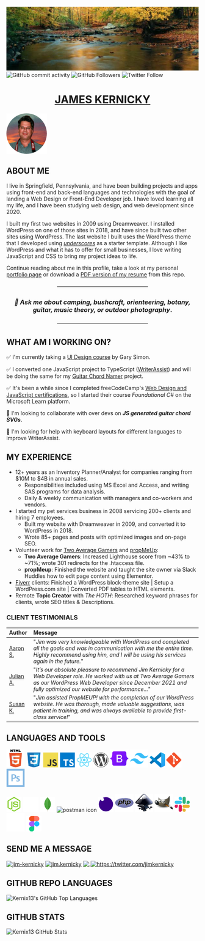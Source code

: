 <!-- ![Jim's GitHub Banner](./assets/GitHubBanner500.jpg) -->
<!-- ![Jim's GitHub Banner](./assets/Ridleygold_1280.jpg) -->
<!-- ![Jim's GitHub Banner](./assets/GitHubAlchemy1.jpg) -->

![Jim's GitHub Banner](./assets/Ridleygold_1500x500.jpg 'Fall foliage at Ridley Creek State Park')
![GitHub commit activity](https://img.shields.io/github/commit-activity/y/Kernix13/Kernix13?style=for-the-badge)
![GitHub Followers](https://img.shields.io/github/followers/Kernix13?style=for-the-badge)
![Twitter Follow](https://img.shields.io/twitter/follow/jimkernicky?style=social)

<!-- ![freeCodeCamp](https://img.shields.io/freecodecamp/points/fccb4a9d0f6-135f-4a94-97f5-795068269ca7?label=freeCodeCamp&style=for-the-badge) -->
<!-- ![GitHub all releases](https://img.shields.io/github/downloads/Kernix13/Kernix13/total?style=flat-square) -->
<!-- [![hits](https://hits.deltapapa.io/github/Kernix13/hits-badge.svg)](https://hits.deltapapa.io) -->

**<h1 align="center"><ins>JAMES KERNICKY</ins></h1>**

<img src="https://github.com/Kernix13/Kernix13/blob/main/circle-profile-pic.png" >

## ABOUT ME

I live in Springfield, Pennsylvania, and have been building projects and apps using front-end and back-end languages and technologies with the goal of landing a Web Design or Front-End Developer job. I have loved learning all my life, and I have been studying web design, and web development since 2020.

I built my first two websites in 2009 using Dreamweaver. I installed WordPress on one of those sites in 2018, and have since built two other sites using WordPress. The last website I built uses the WordPress theme that I developed using _[underscores](https://underscores.me/)_ as a starter template. Although I like WordPress and what it has to offer for small businesses, I love writing JavaScript and CSS to bring my project ideas to life.

Continue reading about me in this profile, take a look at my personal [portfolio page](https://courageous-cuchufli-816711.netlify.app/) or download a [PDF version of my resume](https://github.com/Kernix13/Kernix13/blob/main/resume.pdf) from this repo.

<p align="center">––––––––––––––––––––––––––––––––––</p>
<h3 align="center"><em>💬 Ask me about camping, bushcraft, orienteering, botany, guitar, music theory, or outdoor photography</em>.</h3>
<p align="center">––––––––––––––––––––––––––––––––––</p>

## WHAT AM I WORKING ON?

✅ I'm currently taking a [UI Design course](https://designcourse.com/ui-ux) by Gary Simon.

✅ I converted one JavaScript project to TypeScript ([WriterAssist](https://github.com/Kernix13/WriterAssist)) and will be doing the same for my [Guitar Chord Namer](https://github.com/Kernix13/guitar-chord-names) project.

✅ It's been a while since I completed freeCodeCamp's [Web Design and JavaScript certifications](https://www.freecodecamp.org/fccb4a9d0f6-135f-4a94-97f5-795068269ca7), so I started their course _Foundational C#_ on the Microsoft Learn platform.

📌 I'm looking to collaborate with over devs on **_JS generated guitar chord SVGs_**.

📌 I'm looking for help with keyboard layouts for different languages to improve WriterAssist.

<!-- ## MY LATEST BLOG POSTS

- [Learn JavaScript: String and Array Methods](https://kernixwebdesign.com/website/learn-javascript-string-array-methods/)
- [Markdown Cheat Sheet for Beginners](https://kernixwebdesign.com/website/code/markdown-cheat-sheet-beginners/)
- [18 Graphic Design Tips for Your Website](https://kernixwebdesign.com/website/18-graphic-design-tips-websites/)
- [WordPress Recent Posts using a Custom Query](https://kernixwebdesign.com/website/code/wordpress-recent-posts-using-a-custom-query/) -->

## MY EXPERIENCE

<!-- ### Education

- B.S. Operations Management, Drexel University 1992
- [freeCodeCamp certifications](https://www.freecodecamp.org/fccb4a9d0f6-135f-4a94-97f5-795068269ca7):
  1. Responsive Web Design (issued July 2, 2021),
  2. JavaScript Algorithms and Data Structures (issued March 30, 2022)
- Currently taking _Foundational C#_ on Microsoft Learn via freeCodeCamp
- Udemy courses completed: [The Git & Github Bootcamp](https://www.udemy.com/certificate/UC-10fd2952-c4dd-4e6f-8028-76da9cddf5a2/), [Git: Mastering the Modern Workflow](https://www.udemy.com/certificate/UC-aeae04f7-40dc-4034-8710-716534007201/), [Mastering TypeScript - 2023 Edition](https://www.udemy.com/certificate/UC-1a114ac1-cc1a-4e44-b77d-5b71f26d0b96/), [Web Developer Bootcamp 2023](https://www.udemy.com/certificate/UC-c6de042a-140d-48f8-811f-2b0eeadfed5b/), [WordPress Theme & Plugin Development](https://www.udemy.com/certificate/UC-446c63fb-0bc4-4a53-953d-e03271470ce2/), [MySQL For Beginners](https://www.udemy.com/certificate/UC-e935b4b7-d8b4-4ecc-ae47-8406aadc6c59/), [Learn Laravel](https://www.udemy.com/certificate/UC-482bb2e8-6ca0-427a-82b1-b30ed44d8d6c/) -->

<!-- ### Experience -->

- 12+ years as an Inventory Planner/Analyst for companies ranging from $10M to $4B in annual sales.
  - Responsibilities included using MS Excel and Access, and writing SAS programs for data analysis.
  - Daily & weekly communication with managers and co-workers and vendors.
- I started my pet services business in 2008 servicing 200+ clients and hiring 7 employees.
  - Built my website with Dreamweaver in 2009, and converted it to WordPress in 2018.
  - Wrote 85+ pages and posts with optimized images and on-page SEO.
- Volunteer work for [Two Average Gamers](https://twoaveragegamers.com/) and [propMeUp](https://propmeup.net/):
  - **Two Average Gamers**: Increased Lighthouse score from ~43% to ~71%; wrote 301 redirects for the .htaccess file.
  - **propMeup**: Finished the website and taught the site owner via Slack Huddles how to edit page content using Elementor.
- [Fiverr](https://www.fiverr.com/jimkernicky?public_mode=true) clients: Finished a WordPress block-theme site | Setup a WordPress.com site | Converted PDF tables to HTML elements.
- Remote **Topic Creator** with _The HOTH_: Researched keyword phrases for clients, wrote SEO titles & Descriptions.

### CLIENT TESTIMONIALS
<!--
| Aaron S. | Julian A., | Susan K. |
| :------: | :--------: | :------: |
| [campingventureshub.com](https://campingventureshub.com/) | [twoaveragegamers.com](https://twoaveragegamers.com/) | [propmeup.net](https://propmeup.net/) |
|   "_Jim was very knowledgeable with WordPress and completed all the goals and was in communication with me the entire time. Highly recommend using him, and I will be using his services again in the future._"      |   "_It’s our absolute pleasure to recommend Jim Kernicky for a Web Developer role. He worked with us at Two Average Gamers as our WordPress Web Developer since December 2021 and fully optimized our website for performance..._"         | "_Jim assisted PropMEUP! with the completion of our WordPress website. He was thorough, made valuable suggestions, was patient in training, and was always available to provide first-class service!_"       |
-->

| Author | Message | 
| :-- | :-- |
| [Aaron S.](https://campingventureshub.com/) | "_Jim was very knowledgeable with WordPress and completed all the goals and was in communication with me the entire time. Highly recommend using him, and I will be using his services again in the future._" |
| [Julian A.](https://twoaveragegamers.com/) | "_It’s our absolute pleasure to recommend Jim Kernicky for a Web Developer role. He worked with us at Two Average Gamers as our WordPress Web Developer since December 2021 and fully optimized our website for performance..._" |
| [Susan K.](https://propmeup.net/) | "_Jim assisted PropMEUP! with the completion of our WordPress website. He was thorough, made valuable suggestions, was patient in training, and was always available to provide first-class service!_" |

## LANGUAGES AND TOOLS

<p align="left">
<span><img src="https://raw.githubusercontent.com/devicons/devicon/master/icons/html5/html5-original-wordmark.svg" width="48" height="48" alt="html icon" title="HTML5"/></span>
<span><img src="https://raw.githubusercontent.com/devicons/devicon/master/icons/css3/css3-original.svg" width="40" height="40" alt="css icon" title="CSS3" /></span>
<span><img src="https://raw.githubusercontent.com/devicons/devicon/master/icons/javascript/javascript-original.svg" width="40" height="40"  alt="javascript icon" title="JavaScript" /></span>
<span><img src="https://raw.githubusercontent.com/devicons/devicon/master/icons/typescript/typescript-original.svg" width="40" height="40" alt="Typescript icon" title="TypeScript" /></span>
<span><img src="https://raw.githubusercontent.com/devicons/devicon/master/icons/react/react-original.svg" width="40" height="40" alt="react icon" title="React" /></span>
<span><img src="https://raw.githubusercontent.com/devicons/devicon/master/icons/wordpress/wordpress-plain.svg" width="40" height="40" alt="wordpress icon" title="WordPress" /></span>
<span><img src="https://raw.githubusercontent.com/devicons/devicon/master/icons/bootstrap/bootstrap-original.svg" width="48" height="48" alt="bootstrap icon" title="Bootstrap" /></span>
<span><img src="https://raw.githubusercontent.com/devicons/devicon/master/icons/tailwindcss/tailwindcss-plain.svg" width="48" height="48" alt="tailwind icon" title="Tailwind CSS" /></span>
<span><img src="https://raw.githubusercontent.com/devicons/devicon/master/icons/vscode/vscode-original.svg" width="40" height="40" alt="vs code icon" title="VS Code" /></span>
<span><img src="https://raw.githubusercontent.com/devicons/devicon/master/icons/git/git-original.svg" width="40" height="40" alt="git icon" title="Git" /></span>
<span><img src="https://raw.githubusercontent.com/devicons/devicon/master/icons/photoshop/photoshop-line.svg" width="48" height="48" alt="photoshop icon" title="Photoshop" /></span>
</p>
<p align="left">
<span><img src="https://raw.githubusercontent.com/devicons/devicon/master/icons/nodejs/nodejs-original.svg" width="40" height="40" alt="nodejs icon" title="Node.js" /></span>
<span><img src="https://github.com/Kernix13/Kernix13/blob/main/assets/express.svg" width="40" height="40" alt="Express icon" title="Express.js" /></span>
<span><img src="https://raw.githubusercontent.com/devicons/devicon/master/icons/mongodb/mongodb-original.svg" width="40" height="40" alt="mongodb icon" title="MongoDB" /></span>
<span><img src="https://www.vectorlogo.zone/logos/getpostman/getpostman-icon.svg" width="40" height="40" alt="postman icon" title="Postman" /></span>
<span><img src="https://github.com/Kernix13/Kernix13/blob/main/insomnia.png" width="40" height="40" alt="Insomnia Rest icon" title="Insomnia Rest" /></span>
<span><img src="https://raw.githubusercontent.com/devicons/devicon/master/icons/php/php-original.svg" width="48" height="48" alt="php icon" title="PHP" /></span>
<span><img src="https://raw.githubusercontent.com/devicons/devicon/master/icons/inkscape/inkscape-original.svg" width="48" height="48" alt="inkscape icon" title="Inkscape" /></span>
<span><img src="https://raw.githubusercontent.com/devicons/devicon/master/icons/gimp/gimp-original.svg" width="48" height="48" alt="gimp icon" title="GIMP" /></span>
<span><img src="https://raw.githubusercontent.com/devicons/devicon/master/icons/slack/slack-original.svg" width="40" height="40" alt="slack icon" title="Slack" /></span>
<span><img src="https://github.com/Kernix13/Kernix13/blob/main/assets/markdown.svg" width="48" height="48" alt="markdown icon" title="Markdown" /></span>
<span><img src="https://raw.githubusercontent.com/devicons/devicon/master/icons/figma/figma-original.svg" width="40" height="40" alt="figma icon" title="Figma" /></span>
</p>

<!-- https://github.com/devicons/devicon -->

## SEND ME A MESSAGE

<p align="left">
<a href="https://linkedin.com/in/jim-kernicky" target="blank"><img align="center" src="https://raw.githubusercontent.com/rahuldkjain/github-profile-readme-generator/master/src/images/icons/Social/linked-in-alt.svg" alt="jim-kernicky" height="24" width="32" /></a>
<a href="https://fb.com/jim.kernicky" target="blank"><img align="center" src="https://raw.githubusercontent.com/rahuldkjain/github-profile-readme-generator/master/src/images/icons/Social/facebook.svg" alt="jim.kernicky" height="24" width="32" /></a>
<a href="mailto:jimkernicky@gmail.com">
  <img align="center" width="30" src="https://cdn-icons-png.flaticon.com/512/281/281769.png" />
</a>
<a href="https://twitter.com/jimkernicky" target="blank"><img align="center" src="https://raw.githubusercontent.com/rahuldkjain/github-profile-readme-generator/master/src/images/icons/Social/twitter.svg" alt="https://twitter.com/jimkernicky" height="27" width="36" />
</a>
</p>

## GITHUB REPO LANGUAGES

<p><img src="https://github-readme-stats.vercel.app/api/top-langs?username=kernix13&show_icons=true&locale=en&count_private=true&layout=compact&theme=react&hide_border=true&bg_color=0D1117" alt="Kernix13's GitHub Top Languages" /></p>

## GITHUB STATS

<p><img src="https://github-readme-stats.vercel.app/api?username=kernix13&show_icons=true&count_private=true&theme=react&hide_border=true&bg_color=0D1117" alt="Kernix13 GitHub Stats" /></p>
